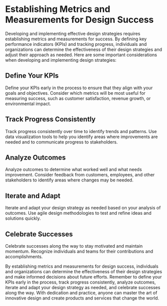 Establishing Metrics and Measurements for Design Success
=======================================================================================================

Developing and implementing effective design strategies requires establishing metrics and measurements for success. By defining key performance indicators (KPIs) and tracking progress, individuals and organizations can determine the effectiveness of their design strategies and adjust their approach as needed. Here are some important considerations when developing and implementing design strategies:

Define Your KPIs
----------------

Define your KPIs early in the process to ensure that they align with your goals and objectives. Consider which metrics will be most useful for measuring success, such as customer satisfaction, revenue growth, or environmental impact.

Track Progress Consistently
---------------------------

Track progress consistently over time to identify trends and patterns. Use data visualization tools to help you identify areas where improvements are needed and to communicate progress to stakeholders.

Analyze Outcomes
----------------

Analyze outcomes to determine what worked well and what needs improvement. Consider feedback from customers, employees, and other stakeholders to identify areas where changes may be needed.

Iterate and Adapt
-----------------

Iterate and adapt your design strategy as needed based on your analysis of outcomes. Use agile design methodologies to test and refine ideas and solutions quickly.

Celebrate Successes
-------------------

Celebrate successes along the way to stay motivated and maintain momentum. Recognize individuals and teams for their contributions and accomplishments.

By establishing metrics and measurements for design success, individuals and organizations can determine the effectiveness of their design strategies and make informed decisions about future efforts. Remember to define your KPIs early in the process, track progress consistently, analyze outcomes, iterate and adapt your design strategy as needed, and celebrate successes along the way. With dedication and practice, anyone can master the art of innovative design and create products and services that change the world.
